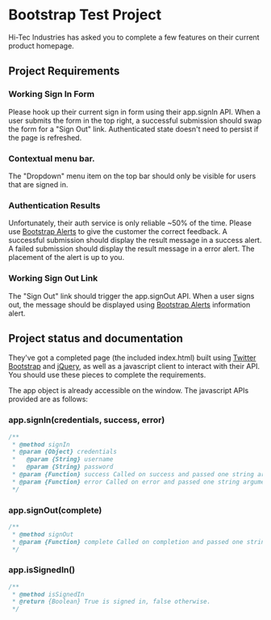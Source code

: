 Bootstrap Test Project
==============

Hi-Tec Industries has asked you to complete a few features on their current product homepage.

## Project Requirements

### Working Sign In Form
Please hook up their current sign in form using their app.signIn API. When a user submits the form in the top right, a successful submission should swap the form for a "Sign Out" link. Authenticated state doesn't need to persist if the page is refreshed.

### Contextual menu bar.
The "Dropdown" menu item on the top bar should only be visible for users that are signed in.

### Authentication Results
Unfortunately, their auth service is only reliable ~50% of the time. Please use [Bootstrap Alerts](http://twitter.github.com/bootstrap/components.html#alerts) to give the customer the correct feedback. A successful submission should display the result message in a success alert. A failed submission should display the result message in a error alert. The placement of the alert is up to you.

### Working Sign Out Link
The "Sign Out" link should trigger the app.signOut API. When a user signs out, the message should be displayed using [Bootstrap Alerts](http://twitter.github.com/bootstrap/components.html#alerts) information alert.

## Project status and documentation

They've got a completed page (the included index.html) built using [Twitter Bootstrap](http://twitter.github.com/bootstrap/) and [jQuery](http://jquery.com/), as well as a javascript client to interact with their API. You should use these pieces to complete the requirements.

The app object is already accessible on the window. The javascript APIs provided are as follows:

### app.signIn(credentials, success, error)
```javascript
/**
 * @method signIn
 * @param {Object} credentials
 *   @param {String} username
 *   @param {String} password
 * @param {Function} success Called on success and passed one string argument which is a success message.
 * @param {Function} error Called on error and passed one string argument which is a error message.
 */
```

### app.signOut(complete)
```javascript
/**
 * @method signOut
 * @param {Function} complete Called on completion and passed one string argument which is a informational message.
 */
```

### app.isSignedIn()
```javascript
/**
 * @method isSignedIn
 * @return {Boolean} True is signed in, false otherwise.
 */
```
